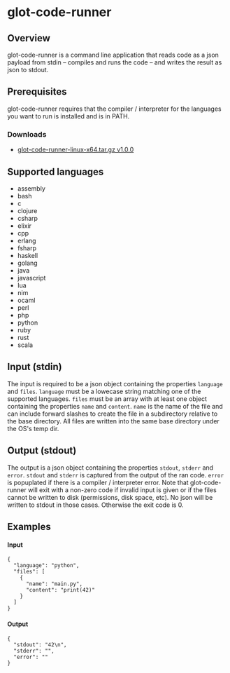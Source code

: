 glot-code-runner
================


## Overview
glot-code-runner is a command line application that reads code as a
json payload from stdin – compiles and runs the code – and writes
the result as json to stdout.

## Prerequisites
glot-code-runner requires that the compiler / interpreter for the languages
you want to run is installed and is in PATH.

### Downloads
- [glot-code-runner-linux-x64.tar.gz v1.0.0](https://drive.google.com/uc?id=0B3X9GlR6EmbnOWNITnpZSk9SdVE)

## Supported languages
- assembly
- bash
- c
- clojure
- csharp
- elixir
- cpp
- erlang
- fsharp
- haskell
- golang
- java
- javascript
- lua
- nim
- ocaml
- perl
- php
- python
- ruby
- rust
- scala

## Input (stdin)
The input is required to be a json object containing the properties `language`
and `files`. `language` must be a lowecase string matching one of the supported
languages. `files` must be an array with at least one object containing the
properties `name` and `content`. `name` is the name of the file and can include
forward slashes to create the file in a subdirectory relative to the base
directory. All files are written into the same base directory under the OS's
temp dir.

## Output (stdout)
The output is a json object containing the properties `stdout`, `stderr` and
`error`. `stdout` and `stderr` is captured from the output of the ran code.
`error` is popuplated if there is a compiler / interpreter error.
Note that glot-code-runner will exit with a non-zero code if invalid input is
given or if the files cannot be written to disk (permissions, disk space, etc).
No json will be written to stdout in those cases. Otherwise the exit code is 0.

## Examples
#### Input
    {
      "language": "python",
      "files": [
        {
          "name": "main.py",
          "content": "print(42)"
        }
      ]
    }

#### Output
    {
      "stdout": "42\n",
      "stderr": "",
      "error": ""
    }
